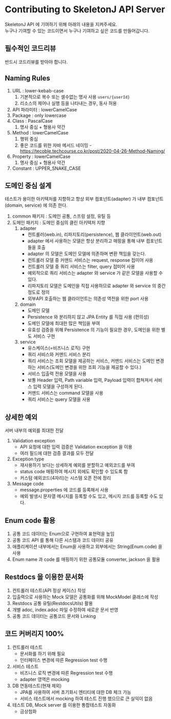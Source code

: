 # Contributing to SkeletonJ API Server

SkeletonJ API 에 기여하기 위해 아래의 내용을 지켜주세요.   
누구나 기여할 수 있는 코드이면서 누구나 기여하고 싶은 코드를 만들어갑니다.

## 필수적인 코드리뷰
반드시 코드리뷰를 받아야 합니다.
## Naming Rules
1. URL : lower-kebab-case
   1. 기본적으로 복수 또는 셀수없는 명사 사용 `users/{userId}`
   2. 리소스의 제어나 실행 등을 나타내는 경우, 동사 허용
2. API 파라미터 : lowerCamelCase
3. Package : only lowercase
4. Class : PascalCase
   1. 명사 중심 + 형용사 약간
5. Method : lowerCamelCase
   1. 행위 중심
   2. 좋은 코드를 위한 자바 메서드 네이밍 - https://tecoble.techcourse.co.kr/post/2020-04-26-Method-Naming/
6. Property : lowerCamelCase
   1. 명사 중심 + 형용사 약간
7. Constant : UPPER_SNAKE_CASE
## 도메인 중심 설계
테스트가 용이한 아키텍처를 지향하고 항상 외부 컴포넌트(adapter) 가 내부 컴포넌트(domain, service) 에 의존 한다.
1. common 패키지 : 도메인 공통, 스프링 설정, 유틸 등
2. 도메인 패키지 : 도메인 중심의 클린 아키텍처 지향
   1. adapter
      - 컨트롤러(web.in), 리파지토리(persistence), 웹 클라이언트(web.out)
      - adapter 에서 사용하는 모델은 항상 분리하고 매핑을 통해 내부 컴포넌트들을 호출
      - adapter 의 모델은 도메인 모델에 의존하며 변환 책임을 갖는다.
      - 컨트롤러 모델 중 커맨드 서비스는 request, response 접미어 사용
      - 컨트롤러 모델 중 쿼리 서비스는 filter, query 접미어 사용
      - 예외적으로 쿼리 서비스는 adapter 와 service 가 같은 모델을 사용할 수 있다.
      - 리파지토리 모델은 도메인을 직접 사용하므로 adapter 와 service 의 중간 정도로 정의
      - 외부API 호출하는 웹 클라이언트는 의존성 역전을 위한 port 사용
   2. domain
      - 도메인 모델
      - Persistence 와 분리하지 않고 JPA Entity 를 직접 사용 (편의성)
      - 도메인 모델에 최대한 많은 책임을 부여
      - 유효성 검증을 위해 Persistence 의 기능이 필요한 경우, 도메인을 위한 별도 서비스 구현
   3. service
      - 유스케이스(=비즈니스 로직) 구현
      - 쿼리 서비스와 커맨드 서비스 분리
      - 쿼리 서비스는 조회 모델을 제공하는 서비스, 커맨드 서비스는 도메인 변경하는 서비스(도메인 변경을 위한 조회 기능을 제공할 수 있다.)
      - 서비스 입출력 전용 모델을 사용
      - 보통 Header 입력, Path variable 입력, Payload 입력이 합쳐져서 서비스 입력 모델을 구성하게 된다.
      - 커맨드 서비스는 command 모델을 사용
      - 쿼리 서비스는 query 모델을 사용
## 상세한 예외
서버 내부의 예외를 최대한 전달
1. Validation exception
   - API 요청에 대한 입력 검증은 Validation exception 을 이용
   - 여러 필드에 대한 검증 결과를 모두 전달
2. Exception type
   - 재사용하기 보다는 상세하게 예외를 분할하고 예외코드를 부여
   - status code 매핑하여 메시지 외에도 확인할 수 있도록 함
   - 커스텀 예외코드(4자리)는 시스템 오픈 전에 정리
3. Message code
   - message.properties 에 코드를 등록해서 사용
   - 예외 발생시 문자열 메시지를 등록할 수도 있고, 메시지 코드를 등록할 수도 있다.
## Enum code 활용
1. 공통 코드 데이터는 Enum으로 구현하여 표현력을 높임
2. 공통 코드 API 를 통해 다른 시스템과 코드 데이터 공유
3. 애플리케이션 내부에서는 Enum을 사용하고 외부에서는 String(Enum.code) 을 사용
4. Enum name 과 code 를 매핑하기 위한 공통모듈 converter, jackson 을 활용
## Restdocs 을 이용한 문서화
1. 컨트롤러 테스트(API 정상 케이스) 작성
2. 입출력으로 사용하는 Mock 모델은 공통화를 위해 MockModel 클래스에 작성
3. Restdocs 공통 유틸(RestdocsUtils) 활용
4. 개별 adoc, index.adoc 파일 수정하여 새로운 문서 반영
5. 공통 코드 데이터는 공통코드 문서와 Linking
## 코드 커버리지 100%
1. 컨트롤러 테스트
   - 문서화를 하기 위해 필요
   - 인터페이스 변경에 따른 Regression test 수행
2. 서비스 테스트
   - 비즈니스 로직 변경에 따른 Regression test 수행
   - adapter 영역은 mocking
3. DB 연동테스트(현재 제외)
   - JPA를 사용하여 서버 초기화시 엔티티에 대한 DB 체크 가능
   - 서비스 테스트에서 mocking 하여 테스트 진행 했으므로 큰 실익이 없음
4. 테스트 DB, Mock server 를 이용한 통합테스트 자동화
   - 금상첨화
